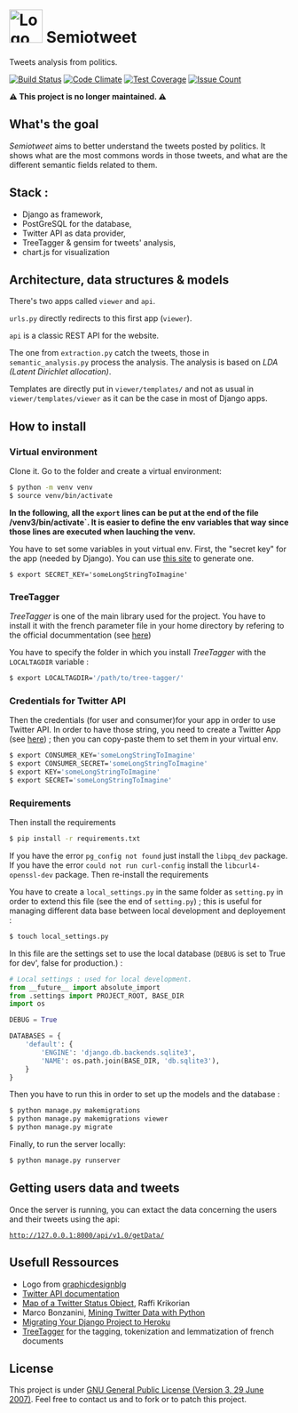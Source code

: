 # <img src="viewer/static/images/semiotweet.jpg" width="60" height="60" alt = "Logo"/> Semiotweet
Tweets analysis from politics.

[![Build Status](https://travis-ci.org/jjerphan/semiotweet.svg?branch=master)](https://travis-ci.org/jjerphan/semiotweet)
[![Code Climate](https://codeclimate.com/github/jjerphan/semiotweet/badges/gpa.svg)](https://codeclimate.com/github/jjerphan/semiotweet)
[![Test Coverage](https://codeclimate.com/github/jjerphan/semiotweet/badges/coverage.svg)](https://codeclimate.com/github/jjerphan/semiotweet/coverage)
[![Issue Count](https://codeclimate.com/github/jjerphan/semiotweet/badges/issue_count.svg)](https://codeclimate.com/github/jjerphan/semiotweet)


**⚠ This project is no longer maintained. ⚠**

## What's the goal

_Semiotweet_ aims to better understand the tweets posted by politics.
It shows what are the most commons words in those tweets, and what are the different semantic fields related to them.


## Stack :
 - Django as framework,
 - PostGreSQL for the database,
 - Twitter API as data provider,
 - TreeTagger & gensim for tweets' analysis,
 - chart.js for visualization

## Architecture, data structures & models

There's two apps called `viewer` and `api`.

`urls.py` directly redirects to this first app (`viewer`).

`api` is a classic REST API for the website.

The one from `extraction.py` catch the tweets, those in `semantic_analysis.py` process the analysis.
The analysis is based on *LDA (Latent Dirichlet allocation)*.

Templates are directly put in `viewer/templates/` and not as usual in `viewer/templates/viewer` as it can be the case in
 most of Django apps.

## How to install

### Virtual environment

Clone it. Go to the folder and create a virtual environment:

```bash
$ python -m venv venv
$ source venv/bin/activate
```

**In the following, all the `export` lines can be put at the end of the file /venv3/bin/activate`. It is easier to 
define the env variables that way since those lines are executed when lauching the venv.**

You have to set some variables in yout virtual env.
First, the "secret key" for the app (needed by Django). You can use [this site](http://www.miniwebtool.com/django-secret-key-generator) to generate one.
```bashs
$ export SECRET_KEY='someLongStringToImagine'
```

### TreeTagger

_TreeTagger_ is one of the main library used for the project. You have to install it with the french parameter file in
your home directory by refering to the official docummentation (see [here](http://www.cis.uni-muenchen.de/~schmid/tools/TreeTagger/))

You have to specify the folder in which you install _TreeTagger_ with the `LOCALTAGDIR` variable :
```bash
$ export LOCALTAGDIR='/path/to/tree-tagger/'
```

### Credentials for Twitter API
Then the credentials (for user and consumer)for your app in order to use Twitter API.
In order to have those string, you need to create a Twitter App (see [here](https://apps.twitter.com/app/13440041/show))
 ; then you can copy-paste them to set them in your virtual env.
```bash
$ export CONSUMER_KEY='someLongStringToImagine'
$ export CONSUMER_SECRET='someLongStringToImagine'
$ export KEY='someLongStringToImagine'
$ export SECRET='someLongStringToImagine'
```

### Requirements
Then install the requirements
```bash
$ pip install -r requirements.txt
```
If you have the error `pg_config not found` just install the `libpq_dev` package.
If you have the error `could not run curl-config` install the `libcurl4-openssl-dev` package.
Then re-install the requirements


You have to create a `local_settings.py` in the same folder as `setting.py` in order to extend this file (see the end of
 `setting.py`) ; this is useful for managing different
data base between local development and deployement :
```bash
$ touch local_settings.py
```
In this file are the settings set to use the local database (`DEBUG` is set to True for dev', false for production.) :

```python
# Local settings : used for local development.
from __future__ import absolute_import
from .settings import PROJECT_ROOT, BASE_DIR
import os

DEBUG = True

DATABASES = {
    'default': {
        'ENGINE': 'django.db.backends.sqlite3',
        'NAME': os.path.join(BASE_DIR, 'db.sqlite3'),
    }
}

```
Then you have to run this in order to set up the models and the database :
```bash
$ python manage.py makemigrations
$ python manage.py makemigrations viewer
$ python manage.py migrate
```

Finally, to run the server locally:
```bash
$ python manage.py runserver
```

## Getting users data and tweets

Once the server is running, you can extact the data concerning the users and their tweets using the api:

[`http://127.0.0.1:8000/api/v1.0/getData/`](`http://127.0.0.1:8000/api/v1.0/getData/`)


## Usefull Ressources

  - Logo from [graphicdesignblg](https://www.instagram.com/graphicdesignblg/ "graphicdesignblg on Instagram")
  - [Twitter API documentation](https://dev.twitter.com/ "Twitter API documentation")
  - [Map of a Twitter Status Object](http://www.slaw.ca/wp-content/uploads/2011/11/map-of-a-tweet-copy.pdf
  "Map of a Twitter Status"), Raffi Krikorian
  - Marco Bonzanini, [Mining Twitter Data with Python](https://marcobonzanini.com/2015/03/02/mining-twitter-data-with-python-part-1/
  "Mining Twitter Data with Python")
  - [Migrating Your Django Project to Heroku](https://realpython.com/blog/python/migrating-your-django-project-to-heroku/
  "Migrating Your Django Project to Heroku")
  - [TreeTagger](http://www.cis.uni-muenchen.de/~schmid/tools/TreeTagger/) for the tagging, tokenization and
  lemmatization of french documents

## License
  This project is under [GNU General Public License (Version 3, 29 June 2007)](https://github.com/jjerphan/semiotweet/blob/master/LICENSE).
  Feel free to contact us and to fork or to patch this project.
